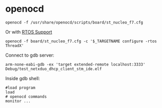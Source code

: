 # openocd

```fish
openocd -f /usr/share/openocd/scripts/board/st_nucleo_f7.cfg
```
Or with [RTOS Support](https://openocd.org/doc/html/CPU-Configuration.html#rtostype)
```fish
openocd -f board/st_nucleo_f7.cfg -c '$_TARGETNAME configure -rtos ThreadX'
```

Connect to gdb server:
```fish
arm-none-eabi-gdb -ex 'target extended-remote localhost:3333' Debug/test_netxduo_dhcp_client_stm_ide.elf
```
Inside gdb shell:
```fish
#load program
load 
# openocd commands
monitor ...
```
